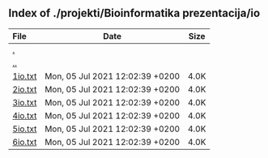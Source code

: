 ## Index of ./projekti/Bioinformatika prezentacija/io

File | Date | Size
:--- | --- | ---
[.](.) | |
[..](..) | |
[1io.txt](1io.txt) | Mon, 05 Jul 2021 12:02:39 +0200 | 4.0K
[2io.txt](2io.txt) | Mon, 05 Jul 2021 12:02:39 +0200 | 4.0K
[3io.txt](3io.txt) | Mon, 05 Jul 2021 12:02:39 +0200 | 4.0K
[4io.txt](4io.txt) | Mon, 05 Jul 2021 12:02:39 +0200 | 4.0K
[5io.txt](5io.txt) | Mon, 05 Jul 2021 12:02:39 +0200 | 4.0K
[6io.txt](6io.txt) | Mon, 05 Jul 2021 12:02:39 +0200 | 4.0K
